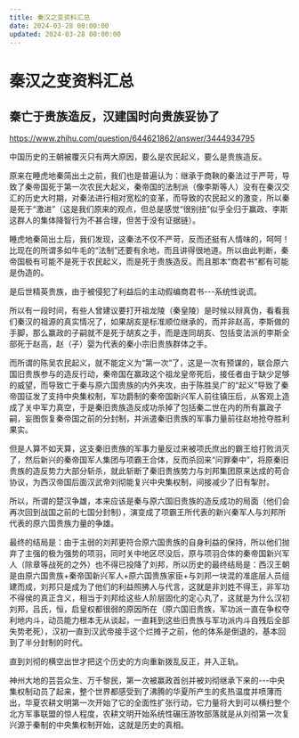 ```yaml
---
title: 秦汉之变资料汇总
date: 2024-03-28 00:00:00
updated: 2024-03-28 00:00:00
---
```


# 秦汉之变资料汇总

## 秦亡于贵族造反，汉建国时向贵族妥协了

https://www.zhihu.com/question/644621862/answer/3444934795

中国历史的王朝被覆灭只有两大原因，要么是农民起义，要么是贵族造反。

原来在睡虎地秦简出土之前，我们也是普遍认为：继承于商鞅的秦法过于严苛，导致了秦帝国死于第一次农民大起义，秦帝国的法制派（像李斯等人）没有在秦汉交汇的历史大时期，对秦法进行相对宽松的变革，而导致的农民起义的激变，所以秦是死于“激进”（这是我们原来的观点，但总是感觉“很别扭”似乎全归于赢政、李斯这群人的集体降智行为不甚合理，但苦于没有证据链）。

睡虎地秦简出土后，我们发现，这秦法不仅不严苛，反而还挺有人情味的，呵呵！比现在的所谓多如牛毛的“法制”还要有余地，而且讲得很地道。所以由此判断，秦帝国极有可能不是死于农民起义，而是死于贵族造反。而且那本“商君书”都有可能是伪造的。

是后世精英贵族，由于被侵犯了利益后的主动假编商君书---系统性说谎。

所以有一段时间，有些人曾建议要打开祖龙陵（秦皇陵）是时候以辩真伪，看看我们秦汉的祖源的真实情况了，如果胡亥是标准顺位继承的，而并非赵高，李斯做的手脚，那么赢政的子嗣就不是死于胡亥之手，而是连同胡亥、包括变法派的李斯全部死于赵高，赵（子）婴为代表的秦小宗旧贵族群体之手。

而所谓的陈吴农民起义，就不能定义为“第一次”了，这是一次有预谋的，联合原六国旧贵族参与的造反行动，秦帝国在赢政这个祖龙皇帝死后，接任者由于缺少足够的威望，而导致亡于秦与原六国贵族的内外夹攻，由于陈胜吴广的“起义”导致了秦帝国征发了支持中央集权制，军功爵制的秦帝国新兴军人前往镇压后，从客观上造成了关中军力真空，于是秦旧贵族造反成功杀掉了包括秦二世在内的所有赢政子嗣，妄图恢复秦帝国之前的分封制，并派遣秦旧贵族的军事力量前往赵地抢夺胜利果实。

但是人算不如天算，这支秦旧贵族的军事力量反过来被项氏庶出的霸王给打败消灭了，然后新兴的秦帝国军人集团与项霸王合体，反而杀回来“问罪秦中”，将原秦旧贵族的造反势力大部分斩杀，就此斩断了秦旧贵族势力与刘邦集团原来达成的苟合协议，为西汉帝国后面汉武帝刘彻能复兴中央集权制，间接减少了旧有掣肘。

所以，所谓的楚汉争雄，本来应该是秦与原六国旧贵族的造反成功的局面（他们会再次回到战国之前的七国分封制），演变成了项霸王所代表的新兴秦军人与刘邦所代表的原六国贵族力量的争雄。

最终的结局是：由于主弱的刘邦更符合原六国贵族的自身利益的保持，所以他们抛弃了主强的极为强势的项羽，同时关中地区尽没后，原与项羽合体的秦帝国新兴军人（除章等战死的之外）也不得已投降了刘邦，所以历史的最终结局是：西汉王朝是由原六国贵族+秦帝国新兴军人+原六国贵族家臣+与刘邦一块混的准底层人员组建而成，刘邦只是成为了他们的利益照拂人与代言，这就是非刘姓不得王，非军功不得侯的真正含义，相当于刘邦给这些人阶层固化的定心丸了，这就是为什么汉初刘邦，吕氏，恒，启皇权都很弱的原因所在（原六国旧贵族，军功派一直在争权夺利地内斗，动员能力根本无从谈起，一直耗到这些旧贵族与军功派内斗自残后全部失势老死），汉初一直到汉武帝接手这个烂摊子之前，他的体系是倒退的，基本回到了半分封制的时代。

直到刘彻的横空出世才把这个历史的方向重新拨乱反正，并入正轨。

神州大地的芸芸众生、万千黎民，第一次被赢政首创并被刘彻继承下来的---中央集权制动员了起来，整个世界都感受到了沸腾的华夏所产生的炙热温度并喷薄而出，华夏农耕文明第一次开始了它的全面性扩张行动，它力量将大到可以横扫整个北方军事联盟的惊人程度，农耕文明开始系统性碾压游牧部落就是从刘彻第一次复兴源于秦制的中央集权制开始，这就是历史的真相。

